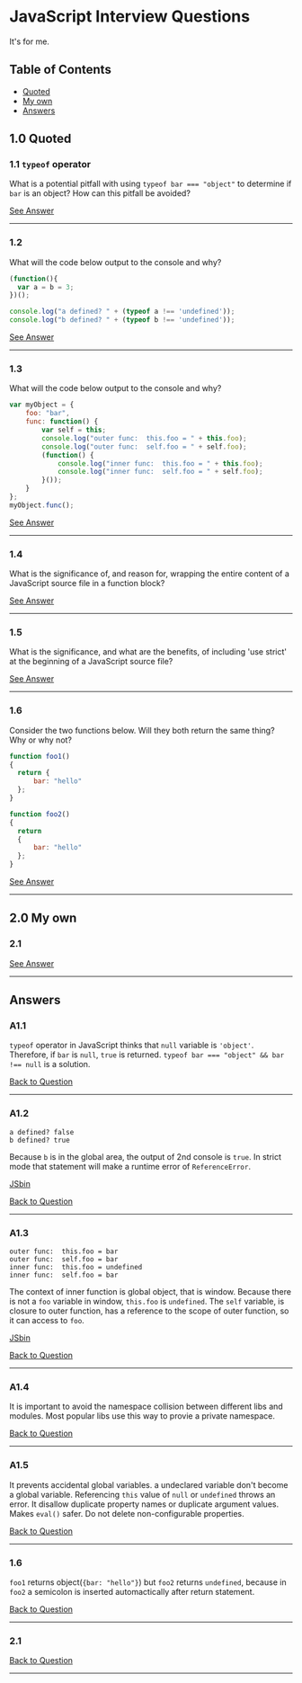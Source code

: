 # JavaScript Interview Questions

It's for me.

## Table of Contents

- [Quoted](#1.0)
- [My own](#2.0)
- [Answers](#answers)

<a name='1.0'/>

## 1.0 Quoted

<a name='1.1'/>

### 1.1 `typeof` operator
What is a potential pitfall with using `typeof bar === "object"` to determine if `bar` is an object? How can this pitfall be avoided?

[See Answer](#a1.1)

---

<a name='1.2'/>

### 1.2
What will the code below output to the console and why?

```javascript
(function(){
  var a = b = 3;
})();

console.log("a defined? " + (typeof a !== 'undefined'));
console.log("b defined? " + (typeof b !== 'undefined'));
```

[See Answer](#a1.2)

---

<a name='1.3'>

### 1.3
What will the code below output to the console and why?

```javascript
var myObject = {
    foo: "bar",
    func: function() {
        var self = this;
        console.log("outer func:  this.foo = " + this.foo);
        console.log("outer func:  self.foo = " + self.foo);
        (function() {
            console.log("inner func:  this.foo = " + this.foo);
            console.log("inner func:  self.foo = " + self.foo);
        }());
    }
};
myObject.func();
```

[See Answer](#a1.3)

---

<a name='1.4'/>

### 1.4

What is the significance of, and reason for, wrapping the entire content of a JavaScript source file in a function block?

[See Answer](#a1.4)

---

<a name='1.5'/>

### 1.5

What is the significance, and what are the benefits, of including 'use strict' at the beginning of a JavaScript source file?

[See Answer](#a1.5)

---

<a name='1.6'/>

### 1.6

Consider the two functions below. Will they both return the same thing? Why or why not?

```javascript
function foo1()
{
  return {
      bar: "hello"
  };
}

function foo2()
{
  return
  {
      bar: "hello"
  };
}
```

[See Answer](#a1.6)

---

<a name='2.0'/>

## 2.0 My own

<a name='2.1'/>

### 2.1

[See Answer](#a2.1)

---

## Answers

<a name='a1.1'/>

### A1.1
`typeof` operator in JavaScript thinks that `null` variable is `'object'`. Therefore, if `bar` is `null`, `true` is returned.
`typeof bar === "object" && bar !== null` is a solution.

[Back to Question](#1.1)

---

<a name='a1.2'/>

### A1.2
`a defined? false`<br>
`b defined? true`

Because `b` is in the global area, the output of 2nd console is `true`. In strict mode that statement will make a runtime error of `ReferenceError`.

[JSbin](http://jsbin.com/pakicav/edit?js,console)

[Back to Question](#1.2)

---

<a name='a1.3'/>

### A1.3
`outer func:  this.foo = bar`<br>
`outer func:  self.foo = bar`<br>
`inner func:  this.foo = undefined`<br>
`inner func:  self.foo = bar`

The context of inner function is global object, that is window. Because there is not a `foo` variable in window, `this.foo` is `undefined`. The `self` variable, is closure to outer function, has a reference to the scope of outer function, so it can access to `foo`.

[JSbin](http://jsbin.com/javove/edit?js,console)

[Back to Question](#1.3)

---

<a name='a1.4'/>

### A1.4

It is important to avoid the namespace collision between different libs and modules. Most popular libs use this way to provie a private namespace.

[Back to Question](#1.4)

---

<a name='a1.5'/>

### A1.5

It prevents accidental global variables. a undeclared variable don't become a global variable. Referencing `this` value of `null` or `undefined` throws an error. It disallow duplicate property names or duplicate argument values. Makes `eval()` safer. Do not delete non-configurable properties.

[Back to Question](#1.5)

---

<a name='a1.6'/>

### 1.6

`foo1` returns object(`{bar: "hello"}`) but `foo2` returns `undefined`, because in `foo2` a semicolon is inserted automactically after return statement.

[Back to Question](#1.6)

---

<a name='a2.1'/>

### 2.1

[Back to Question](#2.1)

---
